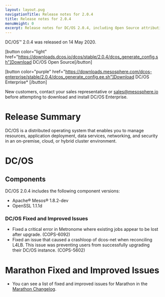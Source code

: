 ```yaml
---
layout: layout.pug
navigationTitle: Release notes for 2.0.4
title: Release notes for 2.0.4
menuWeight: 0
excerpt: Release notes for DC/OS 2.0.4, including Open Source attribution, and version policy.
---
```

DC/OS&trade; 2.0.4 was released on 14 May 2020.

[button color="light" href="https://downloads.dcos.io/dcos/stable/2.0.4/dcos_generate_config.sh"]Download DC/OS Open Source[/button]

[button color="purple" href="https://downloads.mesosphere.com/dcos-enterprise/stable/2.0.4/dcos_generate_config.ee.sh"]Download DC/OS Enterprise* [/button]

New customers, contact your sales representative or <a href="mailto:sales@mesosphere.io">sales@mesosphere.io</a> before attempting to download and install DC/OS Enterprise.

# Release Summary
DC/OS is a distributed operating system that enables you to manage resources, application deployment, data services, networking, and security in an on-premise, cloud, or hybrid cluster environment.

# DC/OS 

## Components

DC/OS 2.0.4 includes the following component versions:

- Apache&reg; Mesos&reg; 1.8.2-dev
- OpenSSL 1.1.1d	

### DC/OS Fixed and Improved Issues

- Fixed a critical error in Metronome where existing jobs appear to be lost after upgrade. (COPS-6092) 
- Fixed an issue that caused a crashloop of dcos-net when reconciling L4LB. This issue was preventing users from successfully upgrading their DC/OS instance. (COPS-5602) 

# Marathon Fixed and Improved Issues

- You can see a list of fixed and improved issues for Marathon in the [Marathon Changelog](https://github.com/mesosphere/marathon/blob/master/changelog.md).
